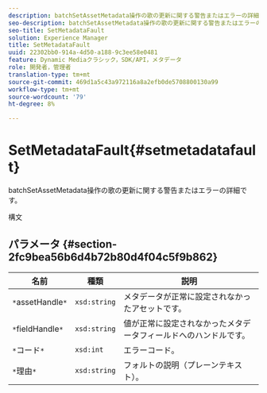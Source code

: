 ```yaml
---
description: batchSetAssetMetadata操作の歌の更新に関する警告またはエラーの詳細です。
seo-description: batchSetAssetMetadata操作の歌の更新に関する警告またはエラーの詳細です。
seo-title: SetMetadataFault
solution: Experience Manager
title: SetMetadataFault
uuid: 22302bb0-914a-4d50-a188-9c3ee58e0481
feature: Dynamic Mediaクラシック，SDK/API，メタデータ
role: 開発者，管理者
translation-type: tm+mt
source-git-commit: 469d1a5c43a972116a8a2efb0de5708800130a99
workflow-type: tm+mt
source-wordcount: '79'
ht-degree: 8%

---
```



# SetMetadataFault{#setmetadatafault}

batchSetAssetMetadata操作の歌の更新に関する警告またはエラーの詳細です。

構文

## パラメータ {#section-2fc9bea56b6d4b72b80d4f04c5f9b862}

| 名前 | 種類 | 説明 |
|---|---|---|
| `*`assetHandle`*` | `xsd:string` | メタデータが正常に設定されなかったアセットです。 |
| `*`fieldHandle`*` | `xsd:string` | 値が正常に設定されなかったメタデータフィールドへのハンドルです。 |
| `*`コード`*` | `xsd:int` | エラーコード。 |
| `*`理由`*` | `xsd:string` | フォルトの説明（プレーンテキスト）。 |


